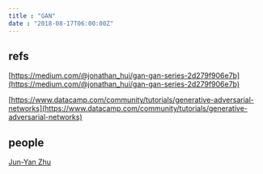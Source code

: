 ```yaml
---
title : "GAN"
date : "2018-08-17T06:00:00Z"
---
```



## refs
[https://medium.com/@jonathan_hui/gan-gan-series-2d279f906e7b](https://medium.com/@jonathan_hui/gan-gan-series-2d279f906e7b)

[https://www.datacamp.com/community/tutorials/generative-adversarial-networks](https://www.datacamp.com/community/tutorials/generative-adversarial-networks)

## people
[Jun-Yan Zhu](http://people.csail.mit.edu/junyanz/)